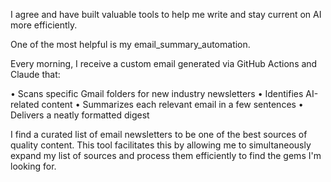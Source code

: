 I agree and have built valuable tools to help me write and stay current on AI more efficiently. 

One of the most helpful is my email_summary_automation.

Every morning, I receive a custom email generated via GitHub Actions and Claude that:

• Scans specific Gmail folders for new industry newsletters
• Identifies AI-related content
• Summarizes each relevant email in a few sentences
• Delivers a neatly formatted digest

I find a curated list of email newsletters to be one of the best sources of quality content. This tool facilitates this by allowing me to simultaneously expand my list of sources and process them efficiently to find the gems I'm looking for.
